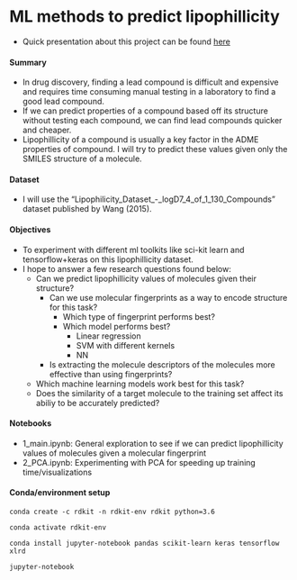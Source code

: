 ML methods to predict lipophillicity
====================================
- Quick presentation about this project can be found [here](https://github.com/cfu288/ml-predict-lipohpillicity/blob/master/Presentation.pdf)

#### Summary
- In drug discovery, finding a lead compound is difficult and expensive and requires time consuming manual testing in a laboratory to find a good lead compound.
- If we can predict properties of a compound based off its structure without testing each compound, we can find lead compounds quicker and cheaper.
- Lipophillicity of a compound is usually a key factor in the ADME properties of compound. I will try to predict these values given only the SMILES structure of a molecule.

#### Dataset
- I will use the “Lipophilicity_Dataset_-_logD7_4_of_1_130_Compounds” dataset published by Wang (2015). 

#### Objectives
- To experiment with different ml toolkits like sci-kit learn and tensorflow+keras on this lipophillicity dataset.
- I hope to answer a few research questions found below:
  - Can we predict lipophillicity values of molecules given their structure?
    - Can we use molecular fingerprints as a way to encode structure for this task?
      - Which type of fingerprint performs best?
      - Which model performs best?
          - Linear regression
          - SVM with different kernels
          - NN
    - Is extracting the molecule descriptors of the molecules more effective than using fingerprints?
  - Which machine learning models work best for this task?
  - Does the similarity of a target molecule to the training set affect its abiliy to be accurately predicted?

#### Notebooks
- 1_main.ipynb: General exploration to see if we can predict lipophillicity values of molecules given a molecular fingerprint
- 2_PCA.ipynb: Experimenting with PCA for speeding up training time/visualizations

#### Conda/environment setup

`conda create -c rdkit -n rdkit-env rdkit python=3.6`

`conda activate rdkit-env`

`conda install jupyter-notebook pandas scikit-learn keras tensorflow xlrd`

`jupyter-notebook`
